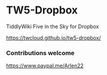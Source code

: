 # TW5-Dropbox
TiddlyWiki Five in the Sky for Dropbox

https://twcloud.github.io/tw5-dropbox/

### Contributions welcome

https://www.paypal.me/Arlen22
